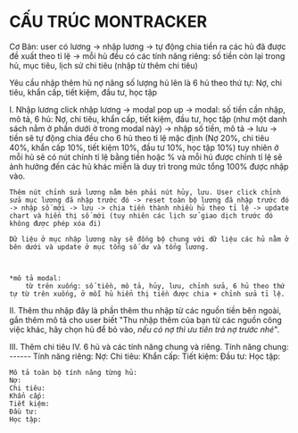 # CẤU TRÚC MONTRACKER

Cơ Bản: user có lương -> nhập lương -> tự động chia tiền ra các hủ đã được đề xuất theo tỉ lệ -> mỗi hủ đều có các tính năng riêng: số tiền còn lại trong hủ, mục tiêu, lịch sử chi tiêu (nhập từ thêm chi tiêu)

Yêu cầu nhập thêm hủ nợ nâng số lượng hủ lên là 6 hủ theo thứ tự: Nợ, chi tiêu, khẩn cấp, tiết kiệm, đầu tư, học tập

I. Nhập lương
    click nhập lương -> modal pop up -> modal: số tiền cần nhập, mô tả, 6 hủ: Nợ, chi tiêu, khẩn cấp, tiết kiệm, đầu tư, học tập (như một danh sách nằm ở phần dưới ở trong modal này) -> nhập số tiền, mô tả -> lưu -> tiền sẽ tự động chia đều cho 6 hủ theo tỉ lệ mặc định (Nợ 20%, chi tiêu 40%, khẩn cấp 10%, tiết kiệm 10%, đầu tư 10%, học tập 10%) tuy nhiên ở mỗi hủ sẽ có nút chỉnh tỉ lệ bằng tiền hoặc % và mỗi hủ được chỉnh tỉ lệ sẽ ảnh hưởng đến các hủ khác miễn là duy trì trong mức tổng 100% được nhập vào.

    Thêm nút chỉnh sửa lương nằm bên phải nút hủy, lưu. User click chỉnh sửa mục lương đã nhập trước đó -> reset toàn bộ lương đã nhập trước đó -> nhập số mới -> lưu -> chia tiền thành nhiều hủ theo tỉ lệ -> update chart và hiển thị số mới (tuy nhiên các lịch sử giao dịch trước đó không được phép xóa đi)

    Dữ liệu ở mục nhập lương này sẽ đồng bộ chung với dữ liệu các hủ nằm ở bên dưới và update ở mục tổng số dư và tổng lương. 

    
    
    *mô tả modal: 
        từ trên xuống: số tiền, mô tả, hủy, lưu, chỉnh sửa, 6 hủ theo thứ tự từ trên xuống, ở mỗi hủ hiển thị tiền được chia + chỉnh sửa tỉ lệ.

II. Thêm thu nhập
    đây là phần thêm thu nhập từ các nguồn tiền bên ngoài, gắn thêm mô tả cho user biết "Thu nhập thêm của bạn từ các nguồn công việc khác, hãy chọn hủ để bỏ vào, *nếu có nợ thì ưu tiên trả nợ trước nhé*". 

III. Thêm chi tiêu
IV. 6 hủ và các tính năng chung và riêng.
    Tính năng chung:
    ------
    Tính năng riêng:
    Nợ:
    Chi tiêu:
    Khẩn cấp:
    Tiết kiệm:
    Đầu tư:
    Học tập:

    Mô tả toàn bộ tính năng từng hủ:
    Nợ:
    Chi tiêu:
    Khẩn cấp:
    Tiết kiệm:
    Đầu tư:
    Học tập: